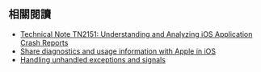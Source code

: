 相關閱讀
--------

* [Technical Note TN2151: Understanding and Analyzing iOS Application Crash Reports](https://developer.apple.com/library/ios/technotes/tn2151/_index.html_)
* [Share diagnostics and usage information with Apple in iOS](https://support.apple.com/en-us/HT202100)
* [Handling unhandled exceptions and signals](http://www.cocoawithlove.com/2010/05/handling-unhandled-exceptions-and.html)
